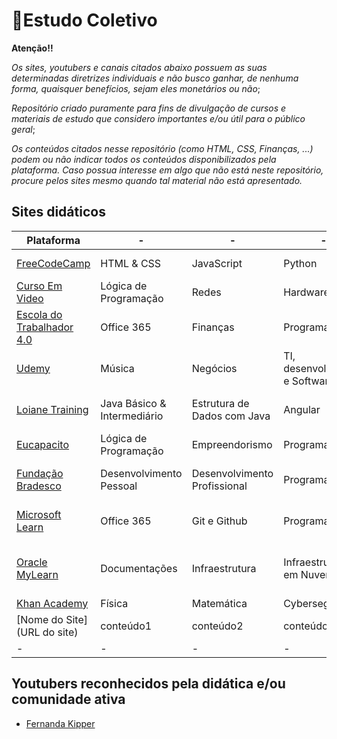 # 📖Estudo Coletivo

**Atenção!!** 
    
_Os sites, youtubers e canais citados abaixo possuem as suas determinadas diretrizes individuais e não busco ganhar, de nenhuma forma, quaisquer benefícios, sejam eles monetários ou não_;

_Repositório criado puramente para fins de divulgação de cursos e materiais de estudo que considero importantes e/ou útil para o público geral_;

_Os conteúdos citados nesse repositório (como HTML, CSS, Finanças, ...) podem ou não indicar todos os conteúdos disponibilizados pela plataforma. Caso possua interesse em algo que não está neste repositório, procure pelos sites mesmo quando tal material não está apresentado._


## Sites didáticos

|Plataforma|-|-|-|-|-|-|-|
|-|-|-|-|-|-|-|-|
| [FreeCodeCamp](https://www.freecodecamp.org/) | HTML & CSS | JavaScript | Python | Banco de Dados | Frameworks | Linguagem Legado |
| [Curso Em Video](https://www.cursoemvideo.com/) | Lógica de Programação | Redes | Hardware | Programação | Inglês | Banco de Dados |
| [Escola do Trabalhador 4.0](https://ead.escoladotrabalhador40.com.br/) | Office 365 | Finanças | Programação | Computação em Nuvem | Produtividade | IA |
| [Udemy](https://www.udemy.com/pt/) | Música | Negócios | TI, desenvolvimento e Software | Desenvolvimento Pessoal | Marketing | Design |
| [Loiane Training](https://loiane.training/curso/phonegap-apache-cordova) | Java Básico & Intermediário | Estrutura de Dados com Java | Angular | CRUD Angular + Spring| Ext JS 4 | Phonegap e Apache Cordova |
| [Eucapacito](https://www.eucapacito.com.br/) | Lógica de Programação | Empreendorismo | Programação | Computação em Nuvem | Banco de Dados | IA |
| [Fundação Bradesco](https://www.ev.org.br/) |Desenvolvimento Pessoal | Desenvolvimento Profissional | Programação | Metodologias de Aprendizagem | Negócios e Inovação | Tecnologia da Informação | 
| [Microsoft Learn](https://learn.microsoft.com/pt-br/) | Office 365 | Git e Github | Programação | Cybersegurança | Computação em Nuvem com Azure | IA |
| [Oracle MyLearn](https://mylearn.oracle.com/) | Documentações | Infraestrutura | Infraestrutura em Nuvem | Java | Banco de Dados SQL e Oracle Database | Certificações
| [Khan Academy](https://pt.khanacademy.org/) | Física | Matemática | Cybersegurança | Programação | Inglês | Ciencias |
| [Nome do Site](URL do site) | conteúdo1 | conteúdo2 | conteúdo3 | conteúdo4 | conteúdo5 | conteúdo6 |
|-|-|-|-|-|-|-|-|


## Youtubers reconhecidos pela didática e/ou comunidade ativa

- [Fernanda Kipper](https://www.youtube.com/@kipperdev)